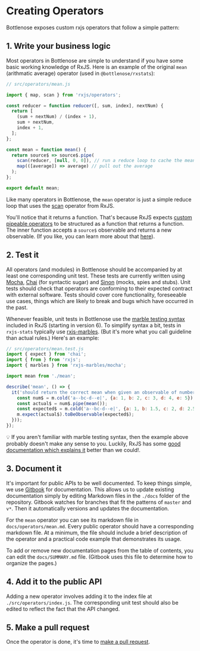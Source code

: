 # Creating Operators

Bottlenose exposes custom rxjs operators that follow a simple pattern:

## 1. Write your business logic

Most operators in Bottlenose are simple to understand if you have some basic working knowledge of RxJS. Here is an example of the original `mean` \(arithmatic average\) operator \(used in `@bottlenose/rxstats`\):

```javascript
// src/operators/mean.js

import { map, scan } from 'rxjs/operators';

const reducer = function reducer([, sum, index], nextNum) {
  return [
    (sum + nextNum) / (index + 1),
    sum + nextNum,
    index + 1,
  ];
};

const mean = function mean() {
  return source$ => source$.pipe(
    scan(reducer, [null, 0, 0]), // run a reduce loop to cache the mean and its input values
    map(([average]) => average) // pull out the average
  );
};

export default mean;
```

Like many operators in Bottlenose, the `mean` operator is just a simple reduce loop that uses the [scan](https://rxjs-dev.firebaseapp.com/api/operators/scan) operator from RxJS.

You'll notice that it returns a function. That's because RxJS expects [custom pipeable operators](https://rxjs-dev.firebaseapp.com/guide/operators) to be structured as a function that returns a function. The inner function accepts a `source$` observable and returns a new observable. \(If you like, you can learn more about that [here](https://medium.com/javascript-everyday/rxjs-custom-operators-f8b9aeab9631)\).

## 2. Test it
All operators \(and modules\) in Bottlenose should be accompanied by at least one corresponding unit test. These tests are currently written using [Mocha](https://mochajs.org), [Chai](https://www.chaijs.com/api/) \(for syntactic sugar\) and [Sinon](https://sinonjs.org) \(mocks, spies and stubs\). Unit tests should check that operators are conforming to their expected contract with external software. Tests should cover core functionality, foreseeable use cases, things which are likely to break and bugs which have occurred in the past.

Whenever feasible, unit tests in Bottlenose use the [marble testing syntax](https://rxjs-dev.firebaseapp.com/guide/testing/marble-testing) included in RxJS \(starting in version 6\). To simplify syntax a bit, tests in `rxjs-stats` typically use [rxjs-marbles](https://github.com/cartant/rxjs-marbles). \(But it's more what you call guideline than actual rules.\) Here's an example:

```javascript
// src/operators/mean.test.js
import { expect } from 'chai';
import { from } from 'rxjs';
import { marbles } from 'rxjs-marbles/mocha';

import mean from './mean';

describe('mean', () => {
  it('should return the correct mean when given an observable of numbers', marbles(m => {
    const num$ = m.cold('a--bc-d--e|', {a: 1, b: 2, c: 3, d: 4, e: 5});
    const actual$ = num$.pipe(mean());
    const expected$ = m.cold('a--bc-d--e|', {a: 1, b: 1.5, c: 2, d: 2.5, e: 3});
    m.expect(actual$).toBeObservable(expected$);
  }));
});
```
:bulb: If you aren't familiar with marble testing syntax, then the example above probably doesn't make any sense to you. Luckily, RxJS has some [good documentation which explains it](https://rxjs-dev.firebaseapp.com/guide/testing/marble-testing) better than we could!.

## 3. Document it

It's important for public APIs to be well documented. To keep things simple, we use [Gitbook](https://www.gitbook.com) for documentation. This allows us to update existing documentation simply by editing Markdown files in the `./docs` folder of the repository. Gitbook watches for branches that fit the patterns of `master` and `v*`. Then it automatically versions and updates the documentation.

For the `mean` operator you can see its markdown file in `docs/operators/mean.md`. Every public operator should have a corresponding markdown file. At a minimum, the file should include a brief description of the operator and a practical code example that demonstrates its usage.

To add or remove new documentation pages from the table of contents, you can edit the `docs/SUMMARY.md` file. \(Gitbook uses this file to determine how to organize the pages.\)

## 4. Add it to the public API

Adding a new operator involves adding it to the index file at `./src/operators/index.js`. The corresponding unit test should also be edited to reflect the fact that the API changed.

## 5. Make a pull request
Once the operator is done, it's time to [make a pull request](https://github.com/buccaneerai/bottlenose/blob/master/CONTRIBUTING.md).

